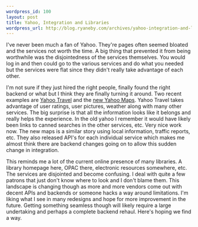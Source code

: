```yaml
--- 
wordpress_id: 100
layout: post
title: Yahoo, Integration and Libraries
wordpress_url: http://blog.ryaneby.com/archives/yahoo-integration-and-libraries/
---
```

I've never been much a fan of Yahoo. They're pages often seemed bloated and the services not worth the time. A big thing that prevented it from being worthwhile was the disjointedness of the services themselves. You would log in and then could go to the various services and do what you needed but the services were flat since they didn't really take advantage of each other.

I'm not sure if they just hired the right people, finally found the right backend or what but I think they are finally turning it around. Two recent examples are <a href="http://travel.yahoo.com/">Yahoo Travel</a> and the <a href="http://maps.yahoo.com/beta/">new Yahoo Maps</a>. Yahoo Travel takes advantage of user ratings, user pictures, weather along with many other services. The big surprise is that all the information looks like it belongs and really helps the experience. In the old yahoo I remember it would have likely been links to canned searches in the other services, etc. Very nice work now. The new maps is a similar story using local information, traffic reports, etc. They also released API's for each individual service which makes me almost think there are backend changes going on to allow this sudden change in integration.

This reminds me a lot of the current online presence of many libraries. A library homepage here, OPAC there, electronic resources somewhere, etc. The services are disjointed and become confusing. I deal with quite a few patrons that just don't know where to look and I don't blame them. This landscape is changing though as more and more vendors come out with decent APIs and backends or someone hacks a way around limitations. I'm liking what I see in many redesigns and hope for more improvement in the future. Getting something seamless though will likely require a large undertaking and perhaps a complete backend rehaul. Here's hoping we find a way.
